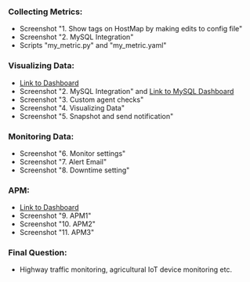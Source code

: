 ### Collecting Metrics:
- Screenshot "1. Show tags on HostMap by making edits to config file"
- Screenshot "2. MySQL Integration"
- Scripts "my_metric.py" and "my_metric.yaml"

### Visualizing Data:
- [Link to Dashboard](https://app.datadoghq.com/dashboard/kzp-ugr-p9t/kenichis-timeboard-18-nov-2020-1348?from_ts=1605756211886&live=true&to_ts=1605756511886)
- Screenshot "2. MySQL Integration" and [Link to MySQL Dashboard](https://app.datadoghq.com/screen/integration/30404/mysql?from_ts=1605753093199&live=true&to_ts=1605756693199)
- Screenshot "3. Custom agent checks"
- Screenshot "4. Visualizing Data"
- Screenshot "5. Snapshot and send notification"

### Monitoring Data:
- Screenshot "6. Monitor settings"
- Screenshot "7. Alert Email"
- Screenshot "8. Downtime setting"

### APM:
- [Link to Dashboard](https://app.datadoghq.com/dashboard/nap-ynr-rcw/moriyas-screenboard-19-nov-2020-1106?from_ts=1605753050839&live=true&to_ts=1605756650839)
- Screenshot "9. APM1"
- Screenshot "10. APM2"
- Screenshot "11. APM3"

### Final Question:
- Highway traffic monitoring, agricultural IoT device monitoring etc.
